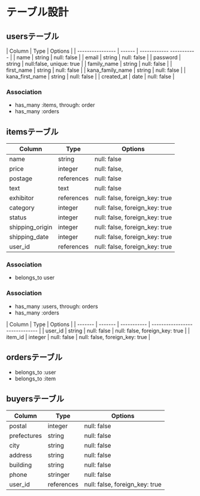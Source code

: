 # テーブル設計

## usersテーブル

| Column           | Type   | Options                  |
| ---------------- | ------ | ------------ ----------- |
| name             | string | null: false              |
| email            | string | null: false              |
| password         | string | null:false, unique: true |
| family_name      | string | null: false              |
| first_name       | string | null: false              |
| kana_family_name | string | null: false              |
| kana_first_name  | string | null: false              |
| created_at       | date   | null: false              |


### Association
- has_many :items, through: order
- has_many :orders

## itemsテーブル

| Column           | Type       | Options                        |
| ---------------- | ---------- | ------------------------------ |
| name             | string     | null: false                    |
| price            | integer    | null: false,                   |
| postage          | references | null: false                    |
| text             | text       | null: false                    |
| exhibitor        | references | null: false, foreign_key: true |
| category         | integer    | null: false, foreign_key: true |
| status           | integer    | null: false, foreign_key: true |
| shipping_origin  | integer    | null: false, foreign_key: true |
| shipping_date    | integer    | null: false, foreign_key: true |
| user_id          | references | null: false, foreign_key: true |

### Association
- belongs_to user

### Association
- has_many :users, through: orders
- has_many :orders

| Column            | Type        | Options                        |
| ------- | ------- | ----------- | ------------------------------ |
| user_id | string  | null: false | null: false, foreign_key: true |
| item_id | integer | null: false | null: false, foreign_key: true |

## ordersテーブル

- belongs_to :user
- belongs_to :item

## buyersテーブル

| Column      | Type       | Options                        |
| ----------- | ---------- | ------------------------------ |
| postal      | integer    | null: false                    |
| prefectures | string     | null: false                    |
| city        | string     | null: false                    |
| address     | string     | null: false                    |
| building    | string     | null: false                    |
| phone       | stringer   | null: false                    |
| user_id     | references | null: false, foreign_key: true |